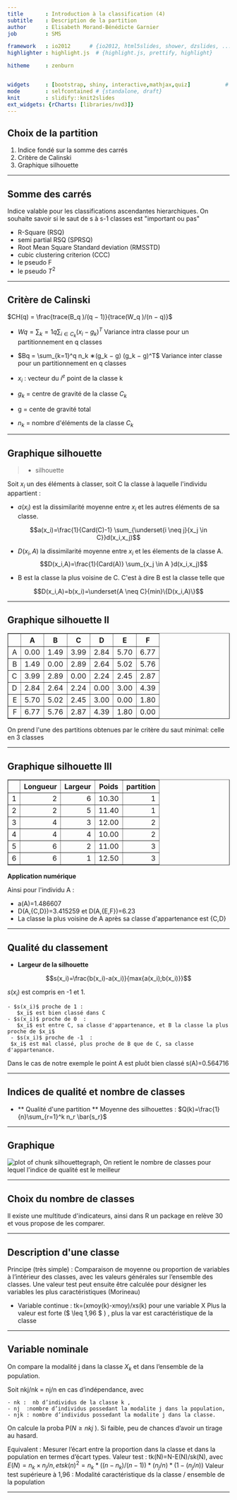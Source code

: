 ```yaml
---
title       : Introduction à la classification (4)
subtitle    : Description de la partition
author      : Elisabeth Morand-Bénédicte Garnier
job         : SMS

framework   : io2012      # {io2012, html5slides, shower, dzslides, ...}
highlighter : highlight.js  # {highlight.js, prettify, highlight}

hitheme     : zenburn 


widgets     : [bootstrap, shiny, interactive,mathjax,quiz]           # {mathjax, quiz, bootstrap}
mode        : selfcontained # {standalone, draft}
knit        : slidify::knit2slides
ext_widgets: {rCharts: [libraries/nvd3]}
---
```


##  Choix de la partition

1. Indice fondé sur la somme des carrés
2. Critère de Calinski
3. Graphique silhouette

---

## Somme des carrés

Indice valable pour les classifications ascendantes hierarchiques. 
On souhaite savoir si le saut de s à s-1 classes est "important ou pas"



-  R-Square (RSQ)
-  semi partial RSQ (SPRSQ)
-  Root Mean Square Standard deviation (RMSSTD)
-  cubic clustering criterion (CCC)
-  le pseudo F
-  le pseudo $T^2$

---


## Critère de Calinski


$CH(q) = \frac{trace(B_q )/(q − 1)}{trace(W_q )/(n − q)}$


-  $Wq = \sum_k=1q \sum_{ i \in C_k}(x_i-g_k)^T$ Variance intra classe pour un partitionnement en q classes

- $Bq = \sum_{k=1}^q n_k ∗(g_k − g) (g_k − g)^T$  Variance inter classe pour un partitionnement en q classes

- $x_i$ : vecteur du $i^e$ point de la classe k 
- $g_k$ = centre de gravité de la classe $C_k$
- g =  cente de gravité total
- $n_k$ = nombre d'éléments de la classe $C_k$

---


## Graphique silhouette

>- silhouette

Soit $x_i$ un des éléments à classer, soit C la classe à laquelle l'individu appartient :

- $a(x_i)$ est la dissimilarité moyenne entre $x_i$ et les autres éléments de sa classe. 

$$a(x_i)=\frac{1}{Card(C)-1} \sum_{\underset{i \neq j}{x_j \in C}}d(x_i,x_j)$$

-  $D(x_i,A)$ la dissimilarité moyenne entre $x_i$ et les élements  de la classe A.
$$D(x_i,A)=\frac{1}{Card(A)} \sum_{x_j \in A }d(x_i,x_j)$$

- B est la classe la plus voisine de C. C'est à dire B est la classe telle que

$$D(x_i,A)=b(x_i)=\underset{A \neq C}{min}\{D(x_i,A)\}$$

---

## Graphique silhouette II

<!-- html table generated in R 3.2.4 by xtable 1.8-2 package -->
<!-- Tue Feb 07 23:17:05 2017 -->
<table border=1>
<tr> <th>  </th> <th> A </th> <th> B </th> <th> C </th> <th> D </th> <th> E </th> <th> F </th>  </tr>
  <tr> <td align="right"> A </td> <td align="right"> 0.00 </td> <td align="right"> 1.49 </td> <td align="right"> 3.99 </td> <td align="right"> 2.84 </td> <td align="right"> 5.70 </td> <td align="right"> 6.77 </td> </tr>
  <tr> <td align="right"> B </td> <td align="right"> 1.49 </td> <td align="right"> 0.00 </td> <td align="right"> 2.89 </td> <td align="right"> 2.64 </td> <td align="right"> 5.02 </td> <td align="right"> 5.76 </td> </tr>
  <tr> <td align="right"> C </td> <td align="right"> 3.99 </td> <td align="right"> 2.89 </td> <td align="right"> 0.00 </td> <td align="right"> 2.24 </td> <td align="right"> 2.45 </td> <td align="right"> 2.87 </td> </tr>
  <tr> <td align="right"> D </td> <td align="right"> 2.84 </td> <td align="right"> 2.64 </td> <td align="right"> 2.24 </td> <td align="right"> 0.00 </td> <td align="right"> 3.00 </td> <td align="right"> 4.39 </td> </tr>
  <tr> <td align="right"> E </td> <td align="right"> 5.70 </td> <td align="right"> 5.02 </td> <td align="right"> 2.45 </td> <td align="right"> 3.00 </td> <td align="right"> 0.00 </td> <td align="right"> 1.80 </td> </tr>
  <tr> <td align="right"> F </td> <td align="right"> 6.77 </td> <td align="right"> 5.76 </td> <td align="right"> 2.87 </td> <td align="right"> 4.39 </td> <td align="right"> 1.80 </td> <td align="right"> 0.00 </td> </tr>
   </table>

On prend l'une des partitions obtenues par le critère du saut minimal: celle en 3 classes 

---

## Graphique silhouette III
<!-- html table generated in R 3.2.4 by xtable 1.8-2 package -->
<!-- Tue Feb 07 23:08:10 2017 -->
<table border=1>
<tr> <th>  </th> <th> Longueur </th> <th> Largeur </th> <th> Poids </th> <th> partition </th>  </tr>
  <tr> <td align="right"> 1 </td> <td align="right">   2 </td> <td align="right">   6 </td> <td align="right"> 10.30 </td> <td align="right">   1 </td> </tr>
  <tr> <td align="right"> 2 </td> <td align="right">   2 </td> <td align="right">   5 </td> <td align="right"> 11.40 </td> <td align="right">   1 </td> </tr>
  <tr> <td align="right"> 3 </td> <td align="right">   4 </td> <td align="right">   3 </td> <td align="right"> 12.00 </td> <td align="right">   2 </td> </tr>
  <tr> <td align="right"> 4 </td> <td align="right">   4 </td> <td align="right">   4 </td> <td align="right"> 10.00 </td> <td align="right">   2 </td> </tr>
  <tr> <td align="right"> 5 </td> <td align="right">   6 </td> <td align="right">   2 </td> <td align="right"> 11.00 </td> <td align="right">   3 </td> </tr>
  <tr> <td align="right"> 6 </td> <td align="right">   6 </td> <td align="right">   1 </td> <td align="right"> 12.50 </td> <td align="right">   3 </td> </tr>
   </table>


**Application numérique**

Ainsi pour l'individu A :

   - a(A)=1.486607
   - D(A,{C,D})=3.415259 et D(A,{E,F})=6.23
   - La classe la plus voisine de A après sa classe d'appartenance est {C,D}

---

## Qualité du classement

- **Largeur de la silhouette**

$$s(x_i)=\frac{b(x_i)-a(x_i)}{max{a(x_i);b(x_i)}}$$

$s(x_i)$ est compris en -1 et 1.


    - $s(x_i)$ proche de 1 : 
       $x_i$ est bien classé dans C
    - $s(x_i)$ proche de 0  : 
       $x_i$ est entre C, sa classe d'appartenance, et B la classe la plus proche de $x_i$
     - $s(x_i)$ proche de -1  : 
     $x_i$ est mal classé, plus proche de B que de C, sa classe d'appartenance.



Dans le cas de notre exemple le point A est pluôt bien classé s(A)=0.564716

---

## Indices de qualité et nombre de classes

- ** Qualité d'une partition **
Moyenne des silhouettes :
$Q(k)=\frac{1}{n}\sum_{r=1}^k  n_r \bar{s_r}$


--- 

## Graphique 

<img src="assets/fig/silhouettegraph, -1.png" title="plot of chunk silhouettegraph, " alt="plot of chunk silhouettegraph, " width=".5\linewidth" />
On retient le nombre de classes pour lequel l'indice de qualité est le meilleur

---


## Choix du nombre de classes

Il existe une multitude d'indicateurs, ainsi dans R un package en relève 30 et vous propose de les comparer.




---




## Description d'une classe

Principe (très simple) : Comparaison de moyenne ou proportion de variables à l’intérieur des classes, avec les valeurs générales sur l’ensemble des classes. 
Une valeur test peut ensuite être calculée pour désigner les variables les plus caractéristiques (Morineau)



- Variable continue :  tk=(xmoy(k)-xmoy)/xs(k) pour une variable X
      Plus  la valeur est forte ($ \leq 1,96 $ ) ,  plus  la var est caractéristique de la classe
    
---

## Variable nominale

On compare la modalité j dans la classe $X_k$ et dans l’ensemble de la population.

Soit nkj/nk = nj/n en cas d’indépendance,  avec 

    - nk :  nb d’individus de la classe k , 
    - nj  :nombre d’individus possedant la modalite j dans la population,
    - njk : nombre d’individus possedant la modalite j dans la classe.
    
On calcule la proba P($N \geq nkj$ ). Si faible, peu de chances d’avoir un tirage au hasard.


Equivalent : Mesurer l’écart entre la proportion dans la classe et dans la population en termes d’écart types. 
Valeur test : tk(N)=N-E(N)/sk(N), avec $E(N)=n_k \times n_j/n, et sk(n)^2=n_k*((n-n_k)/(n-1))*(n_j/n)*(1-(n_j/n))$
Valeur test supérieure à 1,96 :  Modalité caractéristique ds la classe / ensemble de la population


---



